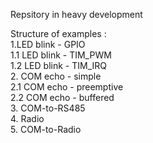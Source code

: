 Repsitory in heavy development


Structure of examples :<br>
1.LED blink - GPIO <br>
  1.1 LED blink - TIM_PWM <br>
  1.2 LED blink - TIM_IRQ <br>
2. COM echo - simple <br>
  2.1 COM echo - preemptive <br>
  2.2 COM echo - buffered<br>
3. COM-to-RS485<br>
4. Radio <br>
5. COM-to-Radio <br>
